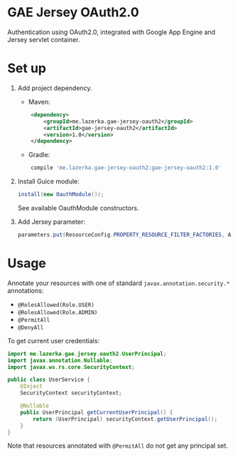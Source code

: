 # GAE Jersey OAuth2.0

Authentication using OAuth2.0, integrated with Google App Engine and Jersey servlet container. 


# Set up
1. Add project dependency.

	* Maven:
	```xml
		<dependency>
			<groupId>me.lazerka.gae-jersey-oauth2</groupId>
			<artifactId>gae-jersey-oauth2</artifactId>
			<version>1.0</version>
		</dependency>
	```
	* Gradle:
	```groovy
		compile 'me.lazerka.gae-jersey-oauth2:gae-jersey-oauth2:1.0'
	```
2. Install Guice module:

	```java
	install(new OauthModule());
	```
	See available OauthModule constructors.
3. Add Jersey parameter:

	```java
	parameters.put(ResourceConfig.PROPERTY_RESOURCE_FILTER_FACTORIES, AuthFilterFactory.class.getName())
	```


# Usage
Annotate your resources with one of standard `javax.annotation.security.*` annotations:
* `@RolesAllowed(Role.USER)`
* `@RolesAllowed(Role.ADMIN)`
* `@PermitAll`
* `@DenyAll`

To get current user credentials:
```java
import me.lazerka.gae.jersey.oauth2.UserPrincipal;
import javax.annotation.Nullable;
import javax.ws.rs.core.SecurityContext;

public class UserService {
	@Inject
	SecurityContext securityContext;

	@Nullable
	public UserPrincipal getCurrentUserPrincipal() {
		return (UserPrincipal) securityContext.getUserPrincipal();
	}
}
```

Note that resources annotated with `@PermitAll` do not get any principal set.
